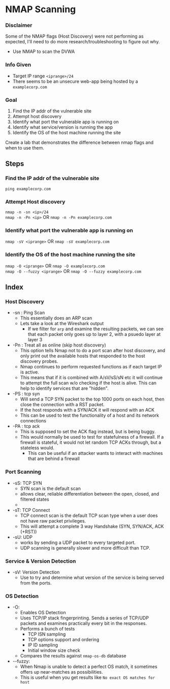 # NMAP Scanning

### Disclaimer
Some of the NMAP flags (Host Discovery) were not performing as expected, I'll need to do more research/troubleshooting to figure out why.

* Use NMAP to scan the DVWA
### Info Given
* Target IP range `<iprange>/24`
* There seems to be an unsecure web-app being hosted by a `examplecorp.com`

### Goal
1. Find the IP addr of the vulnerable site
2. Attempt host discovery
3. Identify what port the vulnerable app is running on
4. Identify what service/version is running the app
5. Identify the OS of the host machine running the site

Create a lab that demonstrates the difference between nmap flags and when to use them.

## Steps
### Find the IP addr of the vulnerable site
`ping examplecorp.com`

### Attempt Host discovery
`nmap -n -sn <ip>/24`  
`nmap -n -Pn <ip>` OR `nmap -n -Pn examplecorp.com`  

### Identify what port the vulnerable app is running on
`nmap -sV <iprange>` OR `nmap -sV examplecorp.com`  

### Identify the OS of the host machine running the site
`nmap -O <iprange>` OR `nmap -O examplecorp.com`   
`nmap -O --fuzzy <iprange>` OR `nmap -O --fuzzy examplecorp.com`  

## Index
### Host Discovery 
- -sn : Ping Scan
    * This essentially does an ARP scan
    * Lets take a look at the Wireshark output
        - If we filter for `arp` and examine the resulting packets, we can see that each packet only goes up to layer 2, with a psuedo layer at layer 3  
- -Pn : Treat all as online (skip host discovery)
    * This option tells Nmap not to do a port scan after host discovery, and only print out the available hosts that responded to the host discovery probes.
    * Nmap continues to perform requested functions as if each target IP is active.
    * This means that if it is combined with A/sV/sS/sN etc it will continue to attempt the full scan w/o checking if the host is alive. This can help to identify services that are "hidden".
- -PS : tcp syn
    * Will send a TCP SYN packet to the top 1000 ports on each host, then close the connection with a RST packet.
    * If the host responds with a SYN/ACK it will respond with an ACK
    * This can be used to test the functionality of a host and its network connections
- -PA : tcp ack
    * This is supposed to set the ACK flag instead, but is being buggy. 
    * This would normally be used to test for statefulness of a firewall. If a firewall is stateful, it would not let random TCP ACKs through, but a stateless would. 
        - This can be useful if an attacker wants to interact with machines that are behind a firewall

### Port Scanning
- -sS: TCP SYN
    * SYN scan is the default scan 
    * allows clear, reliable differentiation between the open, closed, and filtered states
    * 
- -sT: TCP Connect
    * TCP connect scan is the default TCP scan type when a user does not have raw packet privileges.
    * This will attempt a complete 3 way Handshake (SYN, SYN/ACK, ACK (+RST))
- -sU: UDP
    * works by sending a UDP packet to every targeted port.
    * UDP scanning is generally slower and more difficult than TCP.

### Service & Version Detection
- -sV: Version Detection
    * Use to try and determine what version of the service is being served from the ports.

### OS Detection
- -O: 
    * Enables OS Detection
    * Uses TCP/IP stack fingerprinting. Sends a series of TCP/UDP packets and examines practically every bit in the responses. 
    * Performs a bunch of tests
        - TCP ISN sampling
        - TCP options support and ordering
        - IP ID sampling
        - Initial window size check
    * Compares the results against `nmap-os-db` database
- --fuzzy: 
    * When Nmap is unable to detect a perfect OS match, it sometimes offers up near-matches as possibilities. 
    * This is useful when you get results like `No exact OS matches for host`